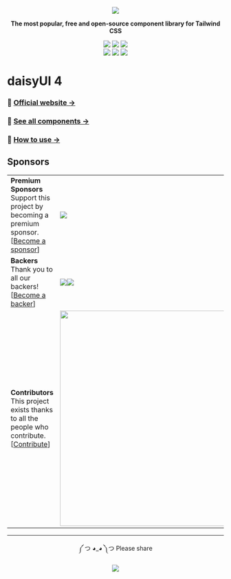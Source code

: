 <div align="center">

[![][logo-url]][docs-url]

**The most popular, free and open-source component library for Tailwind CSS**

[![][build]][build-url] [![][npm]][npm-url] [![][license]][license-url]  
[![][dl]][npm-url] [![][stars]][gh-url] [![][commit]][gh-url]

</div>

# daisyUI 4

### 🌼 [Official website →](https://daisyui.com/)

### 🌼 [See all components →](https://daisyui.com/components/)

### 🌼 [How to use →](https://daisyui.com/docs/install/)

## Sponsors

|                                                                                                                                                                                     |                                                                                                                                                                                                                                                                           |
| ----------------------------------------------------------------------------------------------------------------------------------------------------------------------------------- | ------------------------------------------------------------------------------------------------------------------------------------------------------------------------------------------------------------------------------------------------------------------------- |
| **Premium Sponsors** <br /> Support this project by becoming a premium sponsor. <br /> [[Become a sponsor](https://opencollective.com/daisyui)]                                     | <a href="https://opencollective.com/daisyui" target="_blank"><img src="https://opencollective.com/daisyui/tiers/premium-sponsor.svg?button=false&width=500&avatarHeight=120"></a>                                                                                         |
| **Backers** <br /> Thank you to all our backers! <br /> [[Become a backer](https://opencollective.com/daisyui)]                                                                     | <a href="https://opencollective.com/daisyui" target="_blank"><img src="https://opencollective.com/daisyui/backers.svg?button=false&width=500&avatarHeight=46"><img src="https://opencollective.com/daisyui/organizations.svg?button=false&width=500&avatarHeight=46"></a> |
| **Contributors** <br /> This project exists thanks to all the people who contribute. <br /> [[Contribute](https://github.com/saadeghi/daisyui/blob/master/.github/CONTRIBUTING.md)] | <a href="https://github.com/saadeghi/daisyui/graphs/contributors" target="_blank"><img src="https://contrib.rocks/image?repo=saadeghi/daisyui&columns=14&anon=1&max=300" width="500"></a>                                                                                 |

---

<div align="center">
  
  
༼ つ ◕_◕ ༽つ  Please share  
  
[![][tweet]][tweet-url]

</div>

[install-size]: https://badgen.net/bundlephobia/minzip/daisyui?label=bundle%20size&color=green
[build]: https://badgen.net/github/checks/saadeghi/daisyui?label=build
[npm]: https://badgen.net/github/tag/saadeghi/daisyui?label=version&color=green
[dl]: https://badgen.net/npm/dt/daisyui?label=installs&icon=npm&color=green
[commit]: https://badgen.net/github/last-commit/saadeghi/daisyui?icon=github&color=green
[license]: https://badgen.net/github/license/saadeghi/daisyui?color=green
[stars]: https://badgen.net/github/stars/saadeghi/daisyui?color=green
[tweet]: https://img.shields.io/twitter/url?style=social&url=https%3A%2F%2Fgithub.com%2Fsaadeghi%2Fdaisyui
[install-size-url]: https://bundlephobia.com/result?p=daisyui
[license-url]: https://github.com/saadeghi/daisyui/blob/master/LICENSE
[npm-url]: https://www.npmjs.com/package/daisyui
[cdnjs-url]: https://cdnjs.com/libraries/daisyui
[gh-url]: https://github.com/saadeghi/daisyui
[tw-play-url]: https://daisyui.com/tailwindplay
[codepen-url]: https://codepen.io/saadeghi/pen/gOwWKvv
[unpkg-url]: https://unpkg.com/browse/daisyui/
[jsdeliver-url]: https://www.jsdelivr.com/package/npm/daisyui
[build-url]: https://github.com/saadeghi/daisyui/actions
[tweet-url]: https://twitter.com/intent/tweet?text=daisyUI%20%0D%0AComponents%20for%20Tailwind%20CSS%20%0D%0Ahttps://github.com/saadeghi/daisyui
[number-of-components]: https://badgen.net/badge/total%20components/55/green
[docs-url-install]: https://daisyui.com/docs/install
[docs-url]: https://daisyui.com/
[logo-url]: https://raw.githubusercontent.com/saadeghi/daisyui/master/src/docs/static/images/daisyui-logo/favicon-192.png
[banner-url]: https://raw.githubusercontent.com/saadeghi/files/main/daisyui3/banner.png
